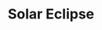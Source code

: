 ---
layout: wikipage_layout
description: my chapter has a description
title: Solar Eclipse
order: 28
---